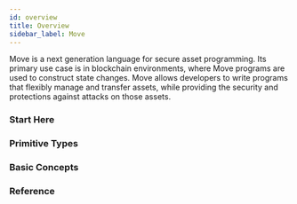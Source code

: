 ```yaml
---
id: overview
title: Overview
sidebar_label: Move
---
```


Move is a next generation language for secure asset programming. Its primary use case is in blockchain environments, where Move programs are used to construct state changes. Move allows developers to write programs that flexibly manage and transfer assets, while providing the security and protections against attacks on those assets.

### Start Here

<CardsWrapper>
  <SimpleTextCard
    icon="img/introduction-to-move.svg"
    iconDark="img/introduction-to-move-dark.svg"
    overlay="Understand Move’s background, current status and architecture"
    title="Introduction"
    to="/docs/move/move-introduction"
  />
  <SimpleTextCard
    icon="img/modules.svg"
    iconDark="img/modulesdark.svg"
    overlay="Understand Move Modules"
    title="Modules "
    to="/docs/move/move-modules"
  />
</CardsWrapper>

### Primitive Types

<CardsWrapper>
  <SimpleTextCard
    icon="img/integers-bool.svg"
    iconDark="img/integers-bool-dark.svg"
    overlay="Move supports three unsigned integer types: u8, u64, and u128"
    title="Integers"
    to="/docs/move/move-integers"
  />
  <SimpleTextCard
    icon="img/integers-bool.svg"
    iconDark="img/integers-bool-dark.svg"
    overlay="bool is Move's primitive type for boolean true and false values."
    title="Bool"
    to="/docs/move/move-bool"
  />
  <SimpleTextCard
    icon="img/address.svg"
    iconDark="img/address-dark.svg"
    overlay="address is a built-in type in Move that is used to represent locations in global storage"
    title="Address"
    to="/docs/move/move-address"
  />
  <SimpleTextCard
    icon="img/vector.svg"
    iconDark="img/vector-dark.svg"
    overlay="vector<T> is the only primitive collection type provided by Move"
    title="Vector"
    to="/docs/move/move-vector"
  />
  <SimpleTextCard
    icon="img/move-references.svg"
    iconDark="img/move-references-dark.svg"
    overlay="Move has two types of references: immutable & and mutable &mut"
    title="References"
    to="/docs/move/move-references"
  />
  <SimpleTextCard
    icon="img/tuples.svg"
    iconDark="img/tuples-dark.svg"
    overlay="In order to support multiple return values, Move has tuple-like expressions. We can consider unit() to be an empty tuple"
    title="Tuples and Unit"
    to="/docs/move/move-tuples-and-unit"
  />
</CardsWrapper>

### Basic Concepts

<CardsWrapper>
  <SimpleTextCard
    icon="img/local-variables-and-scopes.svg"
    iconDark="img/local-variables-and-scopes-dark.svg"
    overlay="Local variables in Move are lexically (statically) scoped"
    title="Local Variables and Scopes"
    to="/docs/move/move-variables"
  />
  <SimpleTextCard
    icon="img/abort-and-return.svg"
    iconDark="img/abort-and-return-dark.svg"
    overlay="return and abort are two control flow constructs that end execution, one for the current function and one for the entire transaction"
    title="Abort & Assert"
    to="/docs/move/move-abort-and-assert"
  />
  <SimpleTextCard
    icon="img/conditionals.svg"
    iconDark="img/conditionals-dark.svg"
    overlay="An if expression specifies that some code should only be evaluated if a certain condition is true"
    title="Conditionals"
    to="/docs/move/move-conditionals"
  />
  <SimpleTextCard
    icon="img/loops.svg"
    iconDark="img/loops-dark.svg"
    overlay="Move offers two constructs for looping: while and loop"
    title="While and Loop"
    to="/docs/move/move-while-and-loop"
  />
  <SimpleTextCard
    icon="img/functions.svg"
    iconDark="img/functions-dark.svg"
    overlay="Function syntax in Move is shared between module functions and script functions"
    title="Functions"
    to="/docs/move/move-functions"
  />
  <SimpleTextCard
    icon="img/structs.svg"
    iconDark="img/structsdark.svg"
    overlay="A struct is a user-defined data structure containing typed fields."
    title="Structs"
    to="/docs/move/move-structs"
  />
  <SimpleTextCard
    icon="img/constants.svg"
    iconDark="img/constants-dark.svg"
    overlay="Constants are a way of giving a name to shared, static values inside of a module or script"
    title="Constants"
    to="/docs/move/move-constants"
  />
  <SimpleTextCard
    icon="img/generics.svg"
    iconDark="img/generics-dark.svg"
    overlay="Generics can be used to define functions and structs over different input data types"
    title="Generics"
    to="/docs/move/move-generics"
  />
  <SimpleTextCard
    icon="img/equality.svg"
    iconDark="img/equality-dark.svg"
    overlay="Move supports two equality operations == and !="
    title="Equality"
    to="/docs/move/move-equality"
  />
  <SimpleTextCard
    icon="img/uses-and-aliases.svg"
    iconDark="img/uses-and-aliases-dark.svg"
    overlay="The use syntax can be used to create aliases to members in other modules"
    title="Uses & Aliases"
    to="/docs/move/move-uses-and-aliases"
  />
</CardsWrapper>

### Reference

<CardsWrapper>
  <SimpleTextCard
    icon="img/coding-conventions.svg"
    iconDark="img/coding-conventions-dark.svg"
    overlay="There are basic coding conventions when writing Move code"
    title="Coding Conventions"
    to="/docs/move/move-coding-conventions"
  />
</CardsWrapper>
